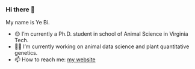 ### Hi there 👋

My name is Ye Bi.
- 😊 I’m currently a Ph.D. student in school of Animal Science in Virginia Tech.
- 🌱🐮 I’m currently working on animal data science and plant quantitative genetics.
- 📫 How to reach me: [my website](https://yebigithub.github.io/)

